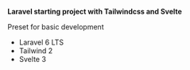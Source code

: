 **Laravel starting project with Tailwindcss and Svelte**

Preset for basic development

- Laravel 6 LTS
- Tailwind 2
- Svelte 3
